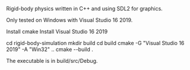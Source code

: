 Rigid-body physics written in C++ and using SDL2 for graphics.

Only tested on Windows with Visual Studio 16 2019.

Install cmake
Install Visual Studio 16 2019

cd rigid-body-simulation
mkdir build
cd build
cmake -G "Visual Studio 16 2019" -A "Win32" ..
cmake --build .

The executable is in build/src/Debug.

